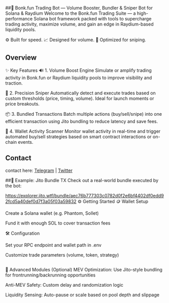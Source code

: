 ##🚀 Bonk.fun Trading Bot — Volume Booster, Bundler & Sniper Bot for Solana & Raydium
Welcome to the Bonk.fun Trading Suite — a high-performance Solana bot framework packed with tools to supercharge trading activity, maximize volume, and gain an edge in Raydium-based liquidity pools.

⚙️ Built for speed. 📈 Designed for volume. 🎯 Optimized for sniping.

## Overview

 ✨ Key Features
🔊 1. Volume Boost Engine
Simulate or amplify trading activity in Bonk.fun or Raydium liquidity pools to improve visibility and traction.

🎯 2. Precision Sniper
Automatically detect and execute trades based on custom thresholds (price, timing, volume). Ideal for launch moments or price breakouts.

📦 3. Bundled Transactions
Batch multiple actions (buy/sell/snipe) into one efficient transaction using Jito bundling to reduce latency and save fees.

🧠 4. Wallet Activity Scanner
Monitor wallet activity in real-time and trigger automated buy/sell strategies based on smart contract interactions or on-chain events.

## Contact
  
   contact here: [Telegram](https://t.me/ShadowRusii) | [Twitter](https://x.com/ShadowRusii)


##🔗 Example: Jito Bundle TX
Check out a real-world bundle executed by the bot:

https://explorer.jito.wtf/bundle/aec76b777303c0782d0f2e6bf4402df0edd92fcd5a40def0d7f3a05f03a59832
⚙️ Getting Started
🪙 Wallet Setup

Create a Solana wallet (e.g. Phantom, Sollet)

Fund it with enough SOL to cover transaction fees

🛠️ Configuration

Set your RPC endpoint and wallet path in .env

Customize trade parameters (volume, token, strategy)
##
🧪 Advanced Modules (Optional)
MEV Optimization: Use Jito-style bundling for frontrunning/backrunning opportunities

Anti-MEV Safety: Custom delay and randomization logic

Liquidity Sensing: Auto-pause or scale based on pool depth and slippage

